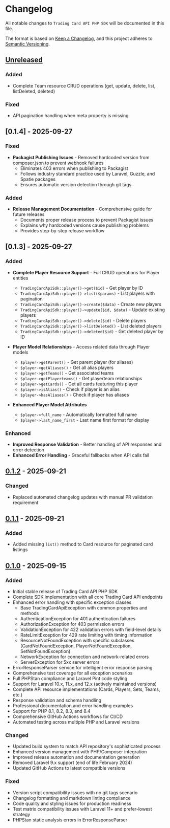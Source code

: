 # Changelog

All notable changes to `Trading Card API PHP SDK` will be documented in this file.

The format is based on [Keep a Changelog](https://keepachangelog.com/en/1.0.0/),
and this project adheres to [Semantic Versioning](https://semver.org/spec/v2.0.0.html).

## [Unreleased]

### Added
- Complete Team resource CRUD operations (get, update, delete, list, listDeleted, deleted)

### Fixed
- API pagination handling when meta property is missing

## [0.1.4] - 2025-09-27

### Fixed

- **Packagist Publishing Issues** - Removed hardcoded version from composer.json to prevent webhook failures
  - Eliminates 403 errors when publishing to Packagist
  - Follows industry standard practice used by Laravel, Guzzle, and Spatie packages
  - Ensures automatic version detection through git tags

### Added

- **Release Management Documentation** - Comprehensive guide for future releases
  - Documents proper release process to prevent Packagist issues
  - Explains why hardcoded versions cause publishing problems
  - Provides step-by-step release workflow

## [0.1.3] - 2025-09-27

### Added

- **Complete Player Resource Support** - Full CRUD operations for Player entities
  - `TradingCardApiSdk::player()->get($id)` - Get player by ID
  - `TradingCardApiSdk::player()->list($params)` - List players with pagination
  - `TradingCardApiSdk::player()->create($data)` - Create new players
  - `TradingCardApiSdk::player()->update($id, $data)` - Update existing players  
  - `TradingCardApiSdk::player()->delete($id)` - Delete players
  - `TradingCardApiSdk::player()->listDeleted()` - List deleted players
  - `TradingCardApiSdk::player()->deleted($id)` - Get deleted player by ID

- **Player Model Relationships** - Access related data through Player models
  - `$player->getParent()` - Get parent player (for aliases)
  - `$player->getAliases()` - Get all alias players
  - `$player->getTeams()` - Get associated teams
  - `$player->getPlayerteams()` - Get playerteam relationships
  - `$player->getCards()` - Get all cards featuring this player
  - `$player->isAlias()` - Check if player is an alias
  - `$player->hasAliases()` - Check if player has aliases

- **Enhanced Player Model Attributes**
  - `$player->full_name` - Automatically formatted full name
  - `$player->last_name_first` - Last name first format for display

### Enhanced

- **Improved Response Validation** - Better handling of API responses and error detection
- **Enhanced Error Handling** - Graceful fallbacks when API calls fail

## [0.1.2] - 2025-09-21

### Changed

- Replaced automated changelog updates with manual PR validation requirement

## [0.1.1] - 2025-09-21

### Added

- Added missing `list()` method to Card resource for paginated card listings

## [0.1.0] - 2025-09-15

### Added

- Initial stable release of Trading Card API PHP SDK
- Complete SDK implementation with all core Trading Card API endpoints
- Enhanced error handling with specific exception classes
  - Base TradingCardApiException with common properties and methods
  - AuthenticationException for 401 authentication failures
  - AuthorizationException for 403 permission errors
  - ValidationException for 422 validation errors with field-level details
  - RateLimitException for 429 rate limiting with timing information
  - ResourceNotFoundException with specific subclasses (CardNotFoundException, PlayerNotFoundException, SetNotFoundException)
  - NetworkException for connection and network-related errors
  - ServerException for 5xx server errors
- ErrorResponseParser service for intelligent error response parsing
- Comprehensive test coverage for all exception scenarios
- Full PHPStan compliance and Laravel Pint code styling
- Support for Laravel 10.x, 11.x, and 12.x (actively maintained versions)
- Complete API resource implementations (Cards, Players, Sets, Teams, etc.)
- Response validation and schema handling
- Professional documentation and error handling examples
- Support for PHP 8.1, 8.2, 8.3, and 8.4
- Comprehensive GitHub Actions workflows for CI/CD
- Automated testing across multiple PHP and Laravel versions

### Changed

- Updated build system to match API repository's sophisticated process
- Enhanced version management with PHP/Composer integration
- Improved release automation and documentation generation
- Removed Laravel 9.x support (end of life February 2024)
- Updated GitHub Actions to latest compatible versions

### Fixed

- Version script compatibility issues with no git tags scenario
- Changelog formatting and markdown linting compliance
- Code quality and styling issues for production readiness
- Test matrix compatibility issues with Laravel 11+ and prefer-lowest strategy
- PHPStan static analysis errors in ErrorResponseParser

[Unreleased]: https://github.com/cardtechie/tradingcardapi-sdk-php/compare/v0.1.2...HEAD
[0.1.2]: https://github.com/cardtechie/tradingcardapi-sdk-php/compare/v0.1.1...v0.1.2
[0.1.1]: https://github.com/cardtechie/tradingcardapi-sdk-php/compare/v0.1.0...v0.1.1
[0.1.0]: https://github.com/cardtechie/tradingcardapi-sdk-php/releases/tag/v0.1.0